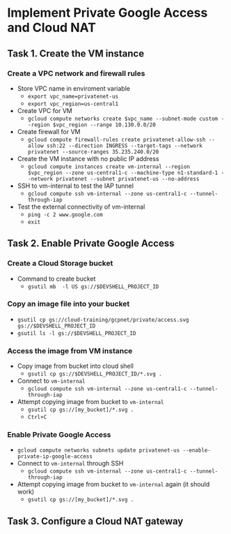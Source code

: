# Implement Private Google Access and Cloud NAT

## Task 1. Create the VM instance

### Create a VPC network and firewall rules

- Store VPC name in enviroment variable
	- `export vpc_name=privatenet-us`
	- `export vpc_region=us-central1`
- Create VPC for VM
	- `gcloud compute networks create $vpc_name --subnet-mode custom --region $vpc_region --range 10.130.0.0/20`
- Create firewall for VM
	- `gcloud compute firewall-rules create privatenet-allow-ssh --allow ssh:22 --direction INGRESS --target-tags --network privatenet --source-ranges 35.235.240.0/20`
- Create the VM instance with no public IP address
	- `gcloud compute instances create vm-internal --region $vpc_region --zone us-central1-c --machine-type n1-standard-1 --network privatenet --subnet privatenet-us --no-address`
- SSH to vm-internal to test the IAP tunnel
	- `gcloud compute ssh vm-internal --zone us-central1-c --tunnel-through-iap`
- Test the external connectivity of vm-internal
	- `ping -c 2 www.google.com`
	- `exit`

## Task 2. Enable Private Google Access

### Create a Cloud Storage bucket

- Command to create bucket
	- `gsutil mb  -l US gs://$DEVSHELL_PROJECT_ID`

### Copy an image file into your bucket

- `gsutil cp gs://cloud-training/gcpnet/private/access.svg gs://$DEVSHELL_PROJECT_ID`
- `gsutil ls -l gs://$DEVSHELL_PROJECT_ID`

### Access the image from VM instance

- Copy image from bucket into cloud shell
	- `gsutil cp gs://$DEVSHELL_PROJECT_ID/*.svg .`
- Connect to `vm-internal`
	- `gcloud compute ssh vm-internal --zone us-central1-c --tunnel-through-iap`
- Attempt copying image from bucket to `vm-internal`
	- `gsutil cp gs://[my_bucket]/*.svg .`
	- `Ctrl+C`

### Enable Private Google Access

- `gcloud compute networks subnets update privatenet-us --enable-private-ip-google-access`
- Connect to `vm-internal` through SSH
	- `gcloud compute ssh vm-internal --zone us-central1-c --tunnel-through-iap`
- Attempt copying image from bucket to `vm-internal` again (it should work)
	- `gsutil cp gs://[my_bucket]/*.svg .`

## Task 3. Configure a Cloud NAT gateway
